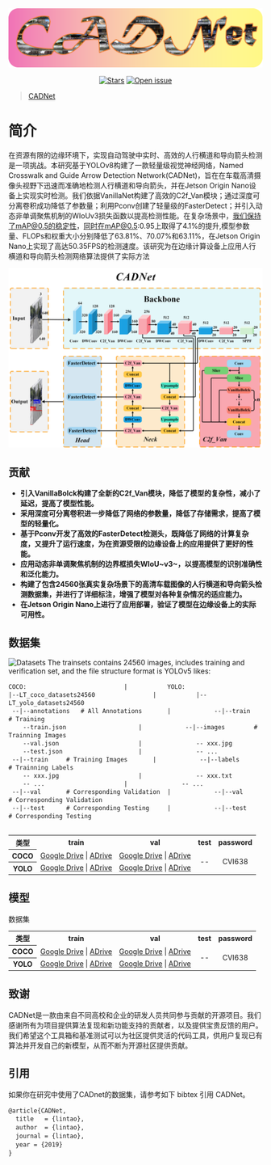 <div align="center">
  <img src="pictures/log.png" width="600"/> 

[![Stars](https://img.shields.io/github/stars/LINTAO5835/Datasets)](
https://github.com/LINTAO5835/Datasets)
[![Open issue](https://img.shields.io/github/issues/LINTAO5835/Datasets)](
https://github.com/LINTAO5835/Datasets/issues)

</div>

> [CADNet](https://arxiv.org/abs/1903.00621)



# **简介**

在资源有限的边缘环境下，实现自动驾驶中实时、高效的人行横道和导向箭头检测是一项挑战。本研究基于YOLOv8构建了一款轻量级视觉神经网络，Named Crosswalk and Guide Arrow Detection Network(CADNet)，旨在在车载高清摄像头视野下迅速而准确地检测人行横道和导向箭头，并在Jetson Origin Nano设备上实现实时检测。我们依据VanillaNet构建了高效的C2f_Van模块；通过深度可分离卷积成功降低了参数量；利用Pconv创建了轻量级的FasterDetect；并引入动态非单调聚焦机制的WIoUv3损失函数以提高检测性能。在复杂场景中，我们保持了mAP@0.5的稳定性，同时在mAP@0.5:0.95上取得了4.1%的提升,模型参数量、FLOPs和权重大小分别降低了63.81%、70.07%和63.11%，在Jetson Origin Nano上实现了高达50.35FPS的检测速度。该研究为在边缘计算设备上应用人行横道和导向箭头检测网络算法提供了实际方法

![CADNet](pictures/yolov8.png)

## 贡献

- **引入VanillaBolck构建了全新的C2f_Van模块，降低了模型的复杂性，减小了延迟，提高了模型性能。**
- **采用深度可分离卷积进一步降低了网络的参数量，降低了存储需求，提高了模型的轻量化。**
- **基于Pconv开发了高效的FasterDetect检测头，既降低了网络的计算复杂度，又提升了运行速度，为在资源受限的边缘设备上的应用提供了更好的性能。**
- **应用动态非单调聚焦机制的边界框损失WIoU~v3~，以提高模型的识别准确性和泛化能力。**
- **构建了包含24560张真实复杂场景下的高清车载图像的人行横道和导向箭头检测数据集，并进行了详细标注，增强了模型对各种复杂情况的适应能力。**
- **在Jetson Origin Nano上进行了应用部署，验证了模型在边缘设备上的实际可用性。**



## 数据集
![Datasets](pictures/datasets.png)
The trainsets contains  24560 images, includes training and verification set, and the file structure format is YOLOv5 likes:
```
COCO:							|			YOLO:
|--LT_coco_datasets24560				|			|--LT_yolo_datasets24560
 --|--annotations	# All Annotations		|			 --|--train		# Training
    --train.json					|			 --|--images		# Trainning Images
    --val.json						|			    -- xxx.jpg
    --test.json						|			    -- ...
 --|--train		# Training Images		|			 --|--labels		# Trainning Labels
    -- xxx.jpg						|			    -- xxx.txt
    -- ...						|			    -- ...
 --|--val		# Corresponding Validation	|			 --|--val		# Corresponding Validation
 --|--test		# Corresponding Testing		|			 --|--test		# Corresponding Testing
 
```
<table>
	<tr align="center">
		<th>类型</th>
		<th>train</th>
		<th>val</th>
        	<th>test</th>
        	<th>password</th>
	</tr>
	<tr align="center">
		<th>COCO</th>
		<td><a href="https://www.alipan.com/s/xifh3FSzhHv">Google Drive</a> | <a href="https://www.alipan.com/s/xifh3FSzhHv">ADrive </a></td>
       		<td><a href="https://www.alipan.com/s/xifh3FSzhHv">Google Drive</a> | <a href="https://www.alipan.com/s/xifh3FSzhHv">ADrive </a></td>
        	<td rowspan="2">--</td>
        	<td rowspan="2">CVI638</td>
    	</tr>
    	<tr align="center">
		<th>YOLO</th>
  		<td><a href="https://www.alipan.com/s/xifh3FSzhHv">Google Drive</a> | <a href="https://www.alipan.com/s/xifh3FSzhHv">ADrive </a></td>
       		<td><a href="https://www.alipan.com/s/xifh3FSzhHv">Google Drive</a> | <a href="https://www.alipan.com/s/xifh3FSzhHv">ADrive </a></td>	
    	</tr>
</table>

## 模型
数据集
<table>
	<tr align="center">
		<th>类型</th>
		<th>train</th>
		<th>val</th>
        	<th>test</th>
        	<th>password</th>
	</tr>
	<tr align="center">
		<th>COCO</th>
		<td><a href="https://www.alipan.com/s/xifh3FSzhHv">Google Drive</a> | <a href="https://www.alipan.com/s/xifh3FSzhHv">ADrive </a></td>
       		<td><a href="https://www.alipan.com/s/xifh3FSzhHv">Google Drive</a> | <a href="https://www.alipan.com/s/xifh3FSzhHv">ADrive </a></td>
        	<td rowspan="2">--</td>
        	<td rowspan="2">CVI638</td>
    	</tr>
    	<tr align="center">
		<th>YOLO</th>
  		<td><a href="https://www.alipan.com/s/xifh3FSzhHv">Google Drive</a> | <a href="https://www.alipan.com/s/xifh3FSzhHv">ADrive </a></td>
       		<td><a href="https://www.alipan.com/s/xifh3FSzhHv">Google Drive</a> | <a href="https://www.alipan.com/s/xifh3FSzhHv">ADrive </a></td>	
    	</tr>
</table>

## 致谢
CADNet是一款由来自不同高校和企业的研发人员共同参与贡献的开源项目。我们感谢所有为项目提供算法复现和新功能支持的贡献者，以及提供宝贵反馈的用户。 我们希望这个工具箱和基准测试可以为社区提供灵活的代码工具，供用户复现已有算法并开发自己的新模型，从而不断为开源社区提供贡献。


## 引用
如果你在研究中使用了CADnet的数据集，请参考如下 bibtex 引用 CADNet。

```latex
@article{CADNet,
  title   = {lintao},
  author  = {lintao},
  journal = {lintao},
  year = {2019}
}
```
